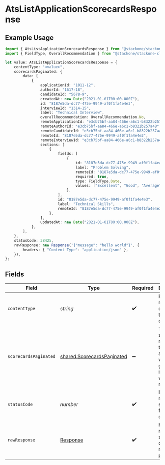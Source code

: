 # AtsListApplicationScorecardsResponse

## Example Usage

```typescript
import { AtsListApplicationScorecardsResponse } from "@stackone/stackone-client-ts/sdk/models/operations";
import { FieldType, OverallRecommendation } from "@stackone/stackone-client-ts/sdk/models/shared";

let value: AtsListApplicationScorecardsResponse = {
    contentType: "<value>",
    scorecardsPaginated: {
        data: [
            {
                applicationId: "1011-12",
                authorId: "1617-18",
                candidateId: "5678-9",
                createdAt: new Date("2021-01-01T00:00.000Z"),
                id: "8187e5da-dc77-475e-9949-af0f1fa4e4e3",
                interviewId: "1314-15",
                label: "Technical Interview",
                overallRecommendation: OverallRecommendation.No,
                remoteApplicationId: "e3cb75bf-aa84-466e-a6c1-b8322b257a48",
                remoteAuthorId: "e3cb75bf-aa84-466e-a6c1-b8322b257a48",
                remoteCandidateId: "e3cb75bf-aa84-466e-a6c1-b8322b257a48",
                remoteId: "8187e5da-dc77-475e-9949-af0f1fa4e4e3",
                remoteInterviewId: "e3cb75bf-aa84-466e-a6c1-b8322b257a48",
                sections: [
                    {
                        fields: [
                            {
                                id: "8187e5da-dc77-475e-9949-af0f1fa4e4e3",
                                label: "Problem Solving",
                                remoteId: "8187e5da-dc77-475e-9949-af0f1fa4e4e3",
                                required: true,
                                type: FieldType.Date,
                                values: ["Excellent", "Good", "Average", "Poor"],
                            },
                        ],
                        id: "8187e5da-dc77-475e-9949-af0f1fa4e4e3",
                        label: "Technical Skills",
                        remoteId: "8187e5da-dc77-475e-9949-af0f1fa4e4e3",
                    },
                ],
                updatedAt: new Date("2021-01-01T00:00.000Z"),
            },
        ],
    },
    statusCode: 38425,
    rawResponse: new Response('{"message": "hello world"}', {
        headers: { "Content-Type": "application/json" },
    }),
};
```

## Fields

| Field                                                                               | Type                                                                                | Required                                                                            | Description                                                                         |
| ----------------------------------------------------------------------------------- | ----------------------------------------------------------------------------------- | ----------------------------------------------------------------------------------- | ----------------------------------------------------------------------------------- |
| `contentType`                                                                       | *string*                                                                            | :heavy_check_mark:                                                                  | HTTP response content type for this operation                                       |
| `scorecardsPaginated`                                                               | [shared.ScorecardsPaginated](../../../sdk/models/shared/scorecardspaginated.md)     | :heavy_minus_sign:                                                                  | The scorecards related to the application with the given identifier were retrieved. |
| `statusCode`                                                                        | *number*                                                                            | :heavy_check_mark:                                                                  | HTTP response status code for this operation                                        |
| `rawResponse`                                                                       | [Response](https://developer.mozilla.org/en-US/docs/Web/API/Response)               | :heavy_check_mark:                                                                  | Raw HTTP response; suitable for custom response parsing                             |